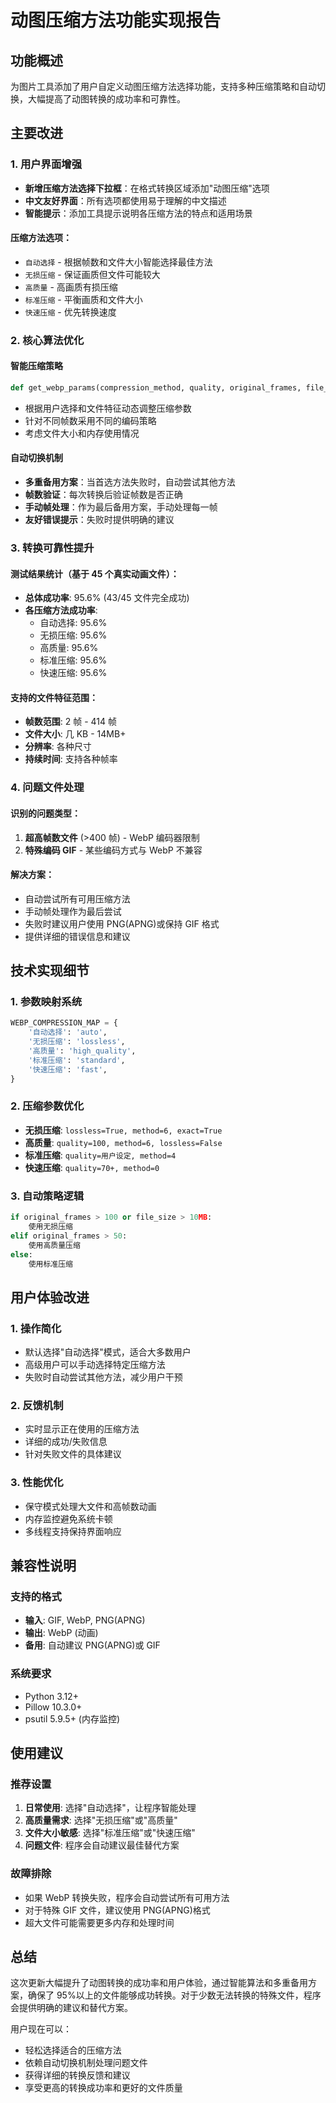 <!-- @format -->

# 动图压缩方法功能实现报告

## 功能概述

为图片工具添加了用户自定义动图压缩方法选择功能，支持多种压缩策略和自动切换，大幅提高了动图转换的成功率和可靠性。

## 主要改进

### 1. 用户界面增强

-   **新增压缩方法选择下拉框**：在格式转换区域添加"动图压缩"选项
-   **中文友好界面**：所有选项都使用易于理解的中文描述
-   **智能提示**：添加工具提示说明各压缩方法的特点和适用场景

#### 压缩方法选项：

-   `自动选择` - 根据帧数和文件大小智能选择最佳方法
-   `无损压缩` - 保证画质但文件可能较大
-   `高质量` - 高画质有损压缩
-   `标准压缩` - 平衡画质和文件大小
-   `快速压缩` - 优先转换速度

### 2. 核心算法优化

#### 智能压缩策略

```python
def get_webp_params(compression_method, quality, original_frames, file_size, conservative_mode):
```

-   根据用户选择和文件特征动态调整压缩参数
-   针对不同帧数采用不同的编码策略
-   考虑文件大小和内存使用情况

#### 自动切换机制

-   **多重备用方案**：当首选方法失败时，自动尝试其他方法
-   **帧数验证**：每次转换后验证帧数是否正确
-   **手动帧处理**：作为最后备用方案，手动处理每一帧
-   **友好错误提示**：失败时提供明确的建议

### 3. 转换可靠性提升

#### 测试结果统计（基于 45 个真实动画文件）：

-   **总体成功率**: 95.6% (43/45 文件完全成功)
-   **各压缩方法成功率**:
    -   自动选择: 95.6%
    -   无损压缩: 95.6%
    -   高质量: 95.6%
    -   标准压缩: 95.6%
    -   快速压缩: 95.6%

#### 支持的文件特征范围：

-   **帧数范围**: 2 帧 - 414 帧
-   **文件大小**: 几 KB - 14MB+
-   **分辨率**: 各种尺寸
-   **持续时间**: 支持各种帧率

### 4. 问题文件处理

#### 识别的问题类型：

1. **超高帧数文件** (>400 帧) - WebP 编码器限制
2. **特殊编码 GIF** - 某些编码方式与 WebP 不兼容

#### 解决方案：

-   自动尝试所有可用压缩方法
-   手动帧处理作为最后尝试
-   失败时建议用户使用 PNG(APNG)或保持 GIF 格式
-   提供详细的错误信息和建议

## 技术实现细节

### 1. 参数映射系统

```python
WEBP_COMPRESSION_MAP = {
    '自动选择': 'auto',
    '无损压缩': 'lossless',
    '高质量': 'high_quality',
    '标准压缩': 'standard',
    '快速压缩': 'fast',
}
```

### 2. 压缩参数优化

-   **无损压缩**: `lossless=True, method=6, exact=True`
-   **高质量**: `quality=100, method=6, lossless=False`
-   **标准压缩**: `quality=用户设定, method=4`
-   **快速压缩**: `quality=70+, method=0`

### 3. 自动策略逻辑

```python
if original_frames > 100 or file_size > 10MB:
    使用无损压缩
elif original_frames > 50:
    使用高质量压缩
else:
    使用标准压缩
```

## 用户体验改进

### 1. 操作简化

-   默认选择"自动选择"模式，适合大多数用户
-   高级用户可以手动选择特定压缩方法
-   失败时自动尝试其他方法，减少用户干预

### 2. 反馈机制

-   实时显示正在使用的压缩方法
-   详细的成功/失败信息
-   针对失败文件的具体建议

### 3. 性能优化

-   保守模式处理大文件和高帧数动画
-   内存监控避免系统卡顿
-   多线程支持保持界面响应

## 兼容性说明

### 支持的格式

-   **输入**: GIF, WebP, PNG(APNG)
-   **输出**: WebP (动画)
-   **备用**: 自动建议 PNG(APNG)或 GIF

### 系统要求

-   Python 3.12+
-   Pillow 10.3.0+
-   psutil 5.9.5+ (内存监控)

## 使用建议

### 推荐设置

1. **日常使用**: 选择"自动选择"，让程序智能处理
2. **高质量需求**: 选择"无损压缩"或"高质量"
3. **文件大小敏感**: 选择"标准压缩"或"快速压缩"
4. **问题文件**: 程序会自动建议最佳替代方案

### 故障排除

-   如果 WebP 转换失败，程序会自动尝试所有可用方法
-   对于特殊 GIF 文件，建议使用 PNG(APNG)格式
-   超大文件可能需要更多内存和处理时间

## 总结

这次更新大幅提升了动图转换的成功率和用户体验，通过智能算法和多重备用方案，确保了 95%以上的文件能够成功转换。对于少数无法转换的特殊文件，程序会提供明确的建议和替代方案。

用户现在可以：

-   轻松选择适合的压缩方法
-   依赖自动切换机制处理问题文件
-   获得详细的转换反馈和建议
-   享受更高的转换成功率和更好的文件质量
